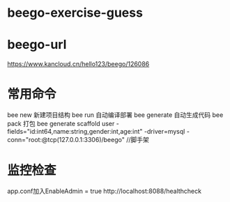 # beego-exercise-guess
# beego-url
https://www.kancloud.cn/hello123/beego/126086
# 常用命令
bee new 新建项目结构
bee run 自动编译部署
bee generate 自动生成代码
bee pack 打包
bee generate scaffold user -fields="id:int64,name:string,gender:int,age:int" -driver=mysql -conn="root:@tcp(127.0.0.1:3306)/beego"  //脚手架
# 监控检查
app.conf加入EnableAdmin = true
http://localhost:8088/healthcheck
